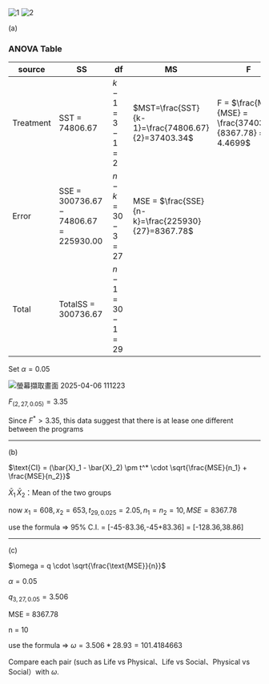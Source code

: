 <img  alt="1" src="https://github.com/user-attachments/assets/00abfc5d-8cd9-4ed7-89d3-054e9b4b0c88"   />  

<img  alt="2" src="https://github.com/user-attachments/assets/df6c29f8-a7ec-4ae9-b604-eed494ad8d3e"   />

(a)

### ANOVA Table

| source    | SS                              | df                  | MS                                                 | F                                                       |
| --------- | ------------------------------- | ------------------- | -------------------------------------------------- | ------------------------------------------------------- |
| Treatment | SST = 74806.67                   | $k-1=3-1=2$     | $MST=\frac{SST}{k-1}=\frac{74806.67}{2}=37403.34$      | F = $\frac{MST}{MSE} = \frac{37403.34}{8367.78} = 4.4699$ |
| Error     | SSE = $300736.67 - 74806.67 = 225930.00$ | $n - k = 30 - 3 = 27$ | MSE = $\frac{SSE}{n-k}=\frac{225930}{27}=8367.78$ |                                                         |
| Total     | TotalSS = 300736.67       | $n - 1 = 30 - 1 = 29$ |                                                    |                                                         |


Set $\alpha = 0.05$

![螢幕擷取畫面 2025-04-06 111223](https://github.com/user-attachments/assets/728f50c8-bd47-42bb-95b7-cd7e4b8f357e)


$F_{(2,27,0.05)}= 3.35$

Since $F^*>3.35$, this data suggest that there is at lease one different between the programs

------------------------------------------------------------------------------------------------------------------------------

(b)


$\text{CI} = (\bar{X}_1 - \bar{X}_2) \pm t^* \cdot \sqrt{\frac{MSE}{n_1} + \frac{MSE}{n_2}}$

$\bar{X}_1 \,\bar{X}_2$：Mean of the two groups


now $x_1=608, x_2=653, t_{29,0.025} = 2.05, n_1 = n_2 = 10, MSE = 8367.78$

use the formula => 95% C.I. = [-45-83.36,-45+83.36] = [-128.36,38.86]

-------------------------------------------------------------------------------------------------------------------------------

(c)

$\omega = q \cdot \sqrt{\frac{\text{MSE}}{n}}$

$\alpha = 0.05$

$q_{3,27,0.05} = 3.506$

MSE = 8367.78

n = 10

use the formula => $\omega = 3.506*28.93 = 101.4184663$




 


Compare each pair (such as Life vs Physical、Life vs Social、Physical vs Social）with $\omega$.
